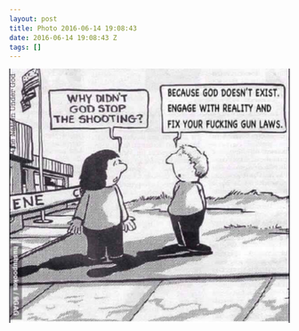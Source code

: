 ```yaml
---
layout: post
title: Photo 2016-06-14 19:08:43
date: 2016-06-14 19:08:43 Z
tags: []
---
```

![](/media/2016/06/145921561154.jpg)
